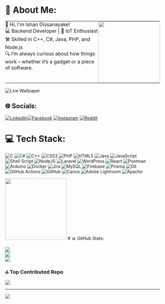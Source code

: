 




# 💫 About Me:   
<table style="border: none; width: 100%;">
  <tr>
    <td style="vertical-align: top; border: none; padding: 0;">
      👋 Hi, I'm Ishan Dissanayake!  <br>
      💻 Backend Developer | 🔧 IoT Enthusiast  <br>
      🛠️ Skilled in C++, C#, Java, PHP, and Node.js  <br>
      🔍 I’m always curious about how things work – whether it’s a gadget or a piece of software.
    </td>
    <td style="text-align: center; border: none; padding: 0;">
      <img src="https://user-images.githubusercontent.com/74038190/229223263-cf2e4b07-2615-4f87-9c38-e37600f8381a.gif" width="200" height="200" />
    </td>
  </tr>
</table>

![Live Wallpaper](https://user-images.githubusercontent.com/74038190/212744287-14f66c13-5458-40dc-9244-8ff533fc8f4a.gif)


## 🌐 Socials:
[![LinkedIn](https://img.shields.io/badge/LinkedIn-%230077B5.svg?logo=linkedin&logoColor=white)](https://linkedin.com/in/ishan-dissanayake-9b682528b)[![Facebook](https://img.shields.io/badge/Facebook-%231877F2.svg?logo=Facebook&logoColor=white)](https://facebook.com/IshanDissanayake00) [![Instagram](https://img.shields.io/badge/Instagram-%23E4405F.svg?logo=Instagram&logoColor=white)](https://instagram.com/_isha______a)  [![Reddit](https://img.shields.io/badge/Reddit-%23FF4500.svg?logo=Reddit&logoColor=white)](https://reddit.com/user/Dissa00) 

# 💻 Tech Stack:
![C](https://img.shields.io/badge/c-%2300599C.svg?style=for-the-badge&logo=c&logoColor=white) ![C#](https://img.shields.io/badge/c%23-%23239120.svg?style=for-the-badge&logo=csharp&logoColor=white) ![C++](https://img.shields.io/badge/c++-%2300599C.svg?style=for-the-badge&logo=c%2B%2B&logoColor=white) ![CSS3](https://img.shields.io/badge/css3-%231572B6.svg?style=for-the-badge&logo=css3&logoColor=white) ![PHP](https://img.shields.io/badge/php-%23777BB4.svg?style=for-the-badge&logo=php&logoColor=white) ![HTML5](https://img.shields.io/badge/html5-%23E34F26.svg?style=for-the-badge&logo=html5&logoColor=white) ![Java](https://img.shields.io/badge/java-%23ED8B00.svg?style=for-the-badge&logo=openjdk&logoColor=white) ![JavaScript](https://img.shields.io/badge/javascript-%23323330.svg?style=for-the-badge&logo=javascript&logoColor=%23F7DF1E) ![Shell Script](https://img.shields.io/badge/shell_script-%23121011.svg?style=for-the-badge&logo=gnu-bash&logoColor=white) ![NodeJS](https://img.shields.io/badge/node.js-6DA55F?style=for-the-badge&logo=node.js&logoColor=white) ![Laravel](https://img.shields.io/badge/laravel-%23FF2D20.svg?style=for-the-badge&logo=laravel&logoColor=white) ![WordPress](https://img.shields.io/badge/WordPress-%23117AC9.svg?style=for-the-badge&logo=WordPress&logoColor=white) ![React](https://img.shields.io/badge/react-%2320232a.svg?style=for-the-badge&logo=react&logoColor=%2361DAFB) ![Postman](https://img.shields.io/badge/Postman-FF6C37?style=for-the-badge&logo=postman&logoColor=white) ![Arduino](https://img.shields.io/badge/-Arduino-00979D?style=for-the-badge&logo=Arduino&logoColor=white) ![Docker](https://img.shields.io/badge/docker-%230db7ed.svg?style=for-the-badge&logo=docker&logoColor=white) ![Jira](https://img.shields.io/badge/jira-%230A0FFF.svg?style=for-the-badge&logo=jira&logoColor=white) ![MySQL](https://img.shields.io/badge/mysql-4479A1.svg?style=for-the-badge&logo=mysql&logoColor=white) ![Firebase](https://img.shields.io/badge/firebase-a08021?style=for-the-badge&logo=firebase&logoColor=ffcd34) ![Prisma](https://img.shields.io/badge/Prisma-3982CE?style=for-the-badge&logo=Prisma&logoColor=white) ![Git](https://img.shields.io/badge/git-%23F05033.svg?style=for-the-badge&logo=git&logoColor=white) ![GitHub Actions](https://img.shields.io/badge/github%20actions-%232671E5.svg?style=for-the-badge&logo=githubactions&logoColor=white) ![GitHub](https://img.shields.io/badge/github-%23121011.svg?style=for-the-badge&logo=github&logoColor=white) ![Canva](https://img.shields.io/badge/Canva-%2300C4CC.svg?style=for-the-badge&logo=Canva&logoColor=white) ![Adobe Lightroom](https://img.shields.io/badge/Adobe%20Lightroom-31A8FF.svg?style=for-the-badge&logo=Adobe%20Lightroom&logoColor=white) ![Apache](https://img.shields.io/badge/apache-%23D42029.svg?style=for-the-badge&logo=apache&logoColor=white)

<img src="https://user-images.githubusercontent.com/74038190/226127923-0e8b7792-7b3c-462b-951b-63c96ba1a5af.gif" width="200" height="200" />
# 📊 GitHub Stats:

![](https://github-readme-stats.vercel.app/api?username=Ishan-Dissanayake&theme=dark&hide_border=false&include_all_commits=true&count_private=true) <br/>
![](https://github-readme-streak-stats.herokuapp.com/?user=Ishan-Dissanayake&theme=dark&hide_border=false)<br/>
![](https://github-readme-stats.vercel.app/api/top-langs/?username=Ishan-Dissanayake&theme=dark&hide_border=false&include_all_commits=true&count_private=true&layout=compact)


### 🔝 Top Contributed Repo
![](https://github-contributor-stats.vercel.app/api?username=Ishan-Dissanayake&limit=5&theme=transparent&combine_all_yearly_contributions=true)

---
[![](https://visitcount.itsvg.in/api?id=Ishan-Dissanayake&icon=5&color=0)](https://visitcount.itsvg.in)

<!-- Proudly created with GPRM ( https://gprm.itsvg.in ) -->
